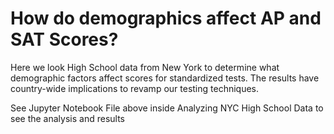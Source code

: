 # How do demographics affect AP and SAT Scores?

Here we look High School data from New York to determine what demographic factors affect scores for standardized tests. The results have country-wide implications to revamp our testing techniques.

See Jupyter Notebook File above inside Analyzing NYC High School Data to see the analysis and results
